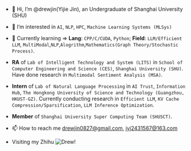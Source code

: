 - 👋 Hi, I’m @drewjin(Yijie Jin), an Undergraduate of Shanghai University (SHU)
- 👀 I’m interested in `AI`, `NLP`, `HPC`, `Machine Learning Systems (MLSys)`
- 🌱 Currently learning => **Lang**: `CPP/C/CUDA`, `Python`; **Field**: `LLM/Efficient LLM`, `MultiModal`,`NLP`,`Alogrithm`,`Mathematics(Graph Theory/Stochastic Process)`.
- **RA** of `Lab of Intelligent Technology and System (LITS)` in `School of Computer Engineering and Science (CES)`, `Shanghai University (SHU)`. Have done research in `Multimodal Sentiment Analysis (MSA)`.
- **Intern** of `Lab of Natural Language Processing` in `AI Trust`, `Information Hub`, `The Hongkong University of Science and Technology (Guangzhou, HKUST-GZ)`. Currently conducting research in `Efficient LLM`, `KV Cache Compression/Sparsification`, `LLM Inference Optimization`.


- **Member** of `Shanghai University Super Computing Team (SHUSCT)`.
- 📫 How to reach me drewjin0827@gmail.com, jyj2431567@163.com
- Visiting my Zhihu ![Drew](https://www.zhihu.com/people/drew-44-8)!

<!---
Jinyijiedrew/Jinyijiedrew is a ✨ special ✨ repository because its `README.md` (this file) appears on your GitHub profile.
You can click the Preview link to take a look at your changes.
--->
